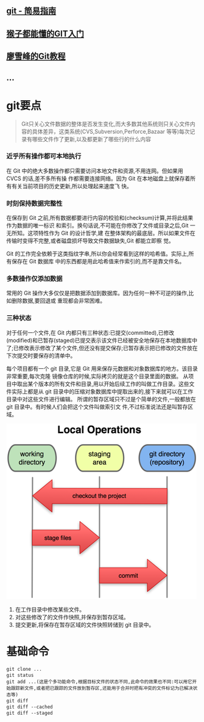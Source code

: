 ## [git - 简易指南](http://www.bootcss.com/p/git-guide/)
## [猴子都能懂的GIT入门](http://backlogtool.com/git-guide/cn/)
## [廖雪峰的Git教程](http://www.liaoxuefeng.com/wiki/0013739516305929606dd18361248578c67b8067c8c017b000)
## ...


# git要点

>Git只关心文件数据的整体是否发生变化,而大多数其他系统则只关心文件内容的具体差异，这类系统(CVS,Subversion,Perforce,Bazaar 等等)每次记录有哪些文件作了更新,以及都更新了哪些行的什么内容

### 近乎所有操作都可本地执行
在 Git 中的绝大多数操作都只需要访问本地文件和资源,不用连网。但如果用 CVCS 的话,差不多所有操
作都需要连接网络。因为 Git 在本地磁盘上就保存着所有有关当前项目的历史更新,所以处理起来速度飞
快。

### 时刻保持数据完整性

在保存到 Git 之前,所有数据都要进行内容的校验和(checksum)计算,并将此结果作为数据的唯一标识
和索引。换句话说,不可能在你修改了文件或目录之后,Git 一无所知。这项特性作为 Git 的设计哲学,建
在整体架构的最底层。所以如果文件在传输时变得不完整,或者磁盘损坏导致文件数据缺失,Git 都能立即察
觉。

Git 的工作完全依赖于这类指纹字串,所以你会经常看到这样的哈希值。实际上,所有保存在 Git 数据库
中的东西都是用此哈希值来作索引的,而不是靠文件名。

### 多数操作仅添加数据

常用的 Git 操作大多仅仅是把数据添加到数据库。因为任何一种不可逆的操作,比如删除数据,要回退或
重现都会非常困难。

### 三种状态

对于任何一个文件,在 Git 内都只有三种状态:已提交(committed),已修改(modified)和已暂存(staged)已提交表示该文件已经被安全地保存在本地数据库中了;已修改表示修改了某个文件,但还没有提交保存;已暂存表示把已修改的文件放在下次提交时要保存的清单中。

每个项目都有一个 git 目录,它是 Git 用来保存元数据和对象数据库的地方。该目录非常重要,每次克隆
镜像仓库的时候,实际拷贝的就是这个目录里面的数据。
从项目中取出某个版本的所有文件和目录,用以开始后续工作的叫做工作目录。这些文件实际上都是从 git
目录中的压缩对象数据库中提取出来的,接下来就可以在工作目录中对这些文件进行编辑。
所谓的暂存区域只不过是个简单的文件,一般都放在 git 目录中。有时候人们会把这个文件叫做索引文
件,不过标准说法还是叫暂存区域。

![三种状态](images/git-3-status.png)
1. 在工作目录中修改某些文件。
2. 对这些修改了的文件作快照,并保存到暂存区域。
3. 提交更新,将保存在暂存区域的文件快照转储到 git 目录中。

# 基础命令

```
git clone ...
git status
git add ...(这是个多功能命令,根据目标文件的状态不同,此命令的效果也不同:可以用它开始跟踪新文件,或者把已跟踪的文件放到暂存区,还能用于合并时把有冲突的文件标记为已解决状态等)
git diff
git diff --cached
git diff --staged
```
